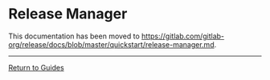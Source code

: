 # Release Manager

This documentation has been moved to <https://gitlab.com/gitlab-org/release/docs/blob/master/quickstart/release-manager.md>.

---

[Return to Guides](../README.md#guides)
